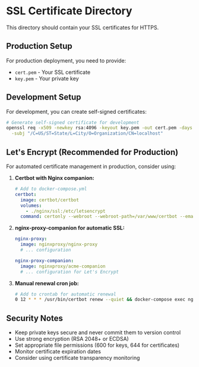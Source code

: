 # SSL Certificate Directory

This directory should contain your SSL certificates for HTTPS.

## Production Setup

For production deployment, you need to provide:
- `cert.pem` - Your SSL certificate
- `key.pem` - Your private key

## Development Setup

For development, you can create self-signed certificates:

```bash
# Generate self-signed certificate for development
openssl req -x509 -newkey rsa:4096 -keyout key.pem -out cert.pem -days 365 -nodes \
  -subj "/C=US/ST=State/L=City/O=Organization/CN=localhost"
```

## Let's Encrypt (Recommended for Production)

For automated certificate management in production, consider using:

1. **Certbot with Nginx companion:**
   ```yaml
   # Add to docker-compose.yml
   certbot:
     image: certbot/certbot
     volumes:
       - ./nginx/ssl:/etc/letsencrypt
     command: certonly --webroot --webroot-path=/var/www/certbot --email your-email@domain.com --agree-tos --no-eff-email -d yourdomain.com
   ```

2. **nginx-proxy-companion for automatic SSL:**
   ```yaml
   nginx-proxy:
     image: nginxproxy/nginx-proxy
     # ... configuration
   
   nginx-proxy-companion:
     image: nginxproxy/acme-companion
     # ... configuration for Let's Encrypt
   ```

3. **Manual renewal cron job:**
   ```bash
   # Add to crontab for automatic renewal
   0 12 * * * /usr/bin/certbot renew --quiet && docker-compose exec nginx nginx -s reload
   ```

## Security Notes

- Keep private keys secure and never commit them to version control
- Use strong encryption (RSA 2048+ or ECDSA)
- Set appropriate file permissions (600 for keys, 644 for certificates)
- Monitor certificate expiration dates
- Consider using certificate transparency monitoring